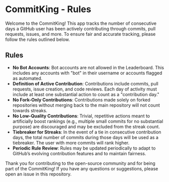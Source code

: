 # CommitKing - Rules

Welcome to the CommitKing! This app tracks the number of consecutive days a GitHub user has been actively contributing through commits, pull requests, issues, and more. To ensure fair and accurate tracking, please follow the rules outlined below.

## Rules

* **No Bot Accounts**: Bot accounts are not allowed in the Leaderboard. This includes any accounts with "bot" in their username or accounts flagged as automated.
* **Definition of Active Contribution**: Contributions include commits, pull requests, issue creation, and code reviews. Each day of activity must include at least one substantial action to count as a "contribution day."
* **No Fork-Only Contributions**: Contributions made solely on forked repositories without merging back to the main repository will not count towards streaks.
* **No Low-Quality Contributions**: Trivial, repetitive actions meant to artificially boost rankings (e.g., multiple small commits for no substantial purpose) are discouraged and may be excluded from the streak count.
* **Tiebreaker for Streaks**: In the event of a tie in consecutive contribution days, the total number of commits during those days will be used as a tiebreaker. The user with more commits will rank higher.
* **Periodic Rule Review**: Rules may be updated periodically to adapt to GitHub’s evolving contribution features and to maintain fairness.

Thank you for contributing to the open-source community and for being part of the CommitKing! If you have any questions or suggestions, please open an issue in this repository.
